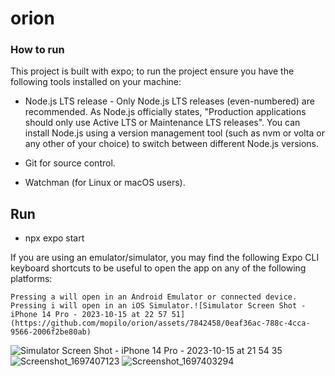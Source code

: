 # orion

### How to run

This project is built with expo; to run the project ensure you have the following tools installed on your machine:

 - Node.js LTS release - Only Node.js LTS releases (even-numbered) are recommended.
    As Node.js officially states, "Production applications should only use Active LTS or Maintenance LTS releases". You can install Node.js using a version management tool (such as nvm or volta or any other of your choice) to switch between different Node.js versions.

 - Git for source control.

 - Watchman (for Linux or macOS users).


 ## Run

  - npx expo start

  If you are using an emulator/simulator, you may find the following Expo CLI keyboard shortcuts to be useful to open the app on any of the following platforms:

    Pressing a will open in an Android Emulator or connected device.
    Pressing i will open in an iOS Simulator.![Simulator Screen Shot - iPhone 14 Pro - 2023-10-15 at 22 57 51](https://github.com/mopilo/orion/assets/7842458/0eaf36ac-788c-4cca-9566-2006f2be80ab)
![Simulator Screen Shot - iPhone 14 Pro - 2023-10-15 at 21 54 35](https://github.com/mopilo/orion/assets/7842458/9374ba20-cc81-4fe7-b039-68baab487e8b)
![Screenshot_1697407123](https://github.com/mopilo/orion/assets/7842458/08144a76-4918-4817-b851-0a1793503f19)
![Screenshot_1697403294](https://github.com/mopilo/orion/assets/7842458/68684f89-ad2a-4b01-88e7-1c5bcf48123a)
